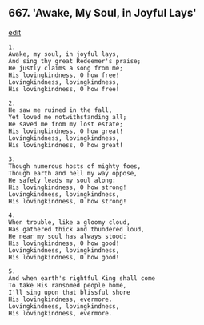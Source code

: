 
## 667.  'Awake, My Soul, in Joyful Lays'
[edit](https://docs.google.com/document/d/1mrYLnZp49Jv8sRuIYv_CQKx2r-rCz_aL/edit?mode=html)



    1.
    Awake, my soul, in joyful lays, 
    And sing thy great Redeemer's praise; 
    He justly claims a song from me; 
    His lovingkindness, O how free! 
    Lovingkindness, lovingkindness, 
    His lovingkindness, O how free! 

    2.
    He saw me ruined in the fall, 
    Yet loved me notwithstanding all; 
    He saved me from my lost estate; 
    His lovingkindness, O how great! 
    Lovingkindness, lovingkindness, 
    His lovingkindness, O how great! 

    3.
    Though numerous hosts of mighty foes, 
    Though earth and hell my way oppose, 
    He safely leads my soul along: 
    His lovingkindness, O how strong! 
    Lovingkindness, lovingkindness, 
    His lovingkindness, O how strong! 

    4.
    When trouble, like a gloomy cloud, 
    Has gathered thick and thundered loud, 
    He near my soul has always stood: 
    His lovingkindness, O how good! 
    Lovingkindness, lovingkindness, 
    His lovingkindness, O how good! 

    5.
    And when earth's rightful King shall come 
    To take His ransomed people home, 
    I'll sing upon that blissful shore 
    His lovingkindness, evermore. 
    Lovingkindness, lovingkindness, 
    His lovingkindness, evermore.
